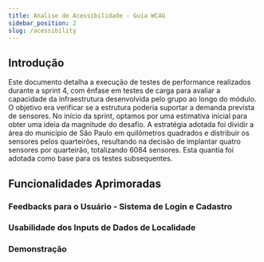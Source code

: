 ```yaml
---
title: Analise de Acessibilidade - Guia WCAG
sidebar_position: 2
slug: /acessibility
---
```


## Introdução

Este documento detalha a execução de testes de performance realizados durante a sprint 4, com ênfase em testes de carga para avaliar a capacidade da infraestrutura desenvolvida pelo grupo ao longo do módulo. O objetivo era verificar se a estrutura poderia suportar a demanda prevista de sensores. No início da sprint, optamos por uma estimativa inicial para obter uma ideia da magnitude do desafio. A estratégia adotada foi dividir a área do município de São Paulo em quilômetros quadrados e distribuir os sensores pelos quarteirões, resultando na decisão de implantar quatro sensores por quarteirão, totalizando 6084 sensores. Esta quantia foi adotada como base para os testes subsequentes.

## Funcionalidades Aprimoradas 

### Feedbacks para o Usuário - Sistema de Login e Cadastro
### Usabilidade dos Inputs de Dados de Localidade
### Demonstração 